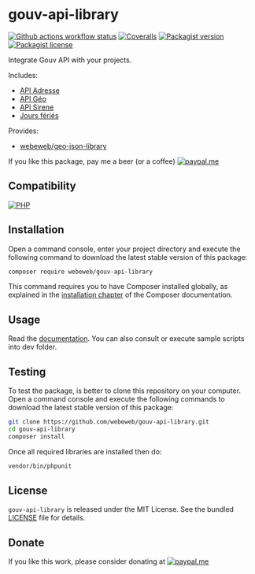 gouv-api-library
================

[![Github actions workflow status](https://img.shields.io/github/actions/workflow/status/webeweb/gouv-api-library/build.yml?style=for-the-badge&color2088FF&logo=github)](https://github.com/webeweb/gouv-api-library/actions)
[![Coveralls](https://img.shields.io/coveralls/github/webeweb/gouv-api-library/master.svg?style=for-the-badge&color=3F5767&logo=coveralls)](https://coveralls.io/github/webeweb/gouv-api-library?branch=master)
[![Packagist version](https://img.shields.io/packagist/v/webeweb/gouv-api-library.svg?style=for-the-badge&color=F28D1A&logo=packagist)](https://packagist.org/packages/webeweb/gouv-api-library)
[![Packagist license](https://img.shields.io/packagist/l/webeweb/gouv-api-library.svg?style=for-the-badge&colorF28D1A&logo=data:image/svg+xml;base64,PHN2ZyB4bWxucz0iaHR0cDovL3d3dy53My5vcmcvMjAwMC9zdmciIGZpbGw9Im5vbmUiIHN0cm9rZT0iI0ZGRiIgdmlld0JveD0iMCAwIDI0IDI0Ij48cGF0aCBzdHJva2UtbGluZWNhcD0icm91bmQiIHN0cm9rZS1saW5lam9pbj0icm91bmQiIHN0cm9rZS13aWR0aD0iMiIgZD0ibTMgNiAzIDFtMCAwLTMgOWE1LjAwMiA1LjAwMiAwIDAgMCA2LjAwMSAwTTYgN2wzIDlNNiA3bDYtMm02IDIgMy0xbS0zIDEtMyA5YTUuMDAyIDUuMDAyIDAgMCAwIDYuMDAxIDBNMTggN2wzIDltLTMtOS02LTJtMC0ydjJtMCAxNlY1bTAgMTZIOW0zIDBoMyIvPjwvc3ZnPg==)](./LICENSE)

Integrate Gouv API with your projects.

Includes:

- [API Adresse](https://adresse.data.gouv.fr/api-doc/adresse)
- [API Géo](https://api.gouv.fr/documentation/api-geo)
- [API Sirene](https://entreprise.data.gouv.fr/api_doc/sirene)
- [Jours fériés](https://api.gouv.fr/documentation/jours-feries)

Provides:

- [webeweb/geo-json-library](https://github.com/webeweb/geo-json-library)

If you like this package, pay me a beer (or a coffee)
[![paypal.me](https://img.shields.io/badge/paypal.me-webeweb-003087.svg?style=flat-square&logo=paypal)](https://www.paypal.me/webeweb)

## Compatibility

[![PHP](https://img.shields.io/packagist/php-v/webeweb/gouv-api-library.svg?style=for-the-badge&color=777BB4&logo=php)](http://php.net)

## Installation

Open a command console, enter your project directory and execute the following
command to download the latest stable version of this package:

```bash
composer require webeweb/gouv-api-library
```

This command requires you to have Composer installed globally, as explained in
the [installation chapter](https://getcomposer.org/doc/00-intro.md) of the
Composer documentation.

## Usage

Read the [documentation](doc/index.md). You can also consult or execute sample
scripts into dev folder.

## Testing

To test the package, is better to clone this repository on your computer.
Open a command console and execute the following commands to download the latest
stable version of this package:

```bash
git clone https://github.com/webeweb/gouv-api-library.git
cd gouv-api-library
composer install
```

Once all required libraries are installed then do:

```bash
vendor/bin/phpunit
```

## License

`gouv-api-library` is released under the MIT License. See the bundled [LICENSE](LICENSE)
file for details.

## Donate

If you like this work, please consider donating at
[![paypal.me](https://img.shields.io/badge/paypal.me-webeweb-003087.svg?style=flat-square&logo=paypal)](https://www.paypal.me/webeweb)
